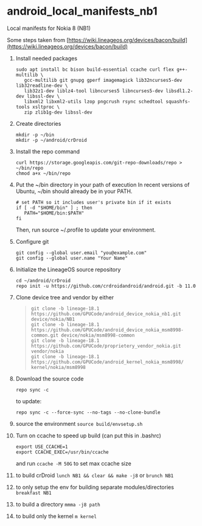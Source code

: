 # android_local_manifests_nb1
Local manifests for Nokia 8 (NB1)

Some steps taken from [https://wiki.lineageos.org/devices/bacon/build](https://wiki.lineageos.org/devices/bacon/build)
1. Install needed packages
   ```shell
   sudo apt install bc bison build-essential ccache curl flex g++-multilib \
      gcc-multilib git gnupg gperf imagemagick lib32ncurses5-dev lib32readline-dev \
      lib32z1-dev liblz4-tool libncurses5 libncurses5-dev libsdl1.2-dev libssl-dev \
      libxml2 libxml2-utils lzop pngcrush rsync schedtool squashfs-tools xsltproc \
      zip zlib1g-dev libssl-dev
   ```
1. Create directories
   ```shell
   mkdir -p ~/bin
   mkdir -p ~/android/crDroid
   ```

1. Install the repo command
   ```shell
   curl https://storage.googleapis.com/git-repo-downloads/repo > ~/bin/repo
   chmod a+x ~/bin/repo
   ```

1. Put the ~/bin directory in your path of execution
   In recent versions of Ubuntu, ~/bin should already be in your PATH.
   ```shell
   # set PATH so it includes user's private bin if it exists
   if [ -d "$HOME/bin" ] ; then
      PATH="$HOME/bin:$PATH"
   fi
   ```
   Then, run source ~/.profile to update your environment.

1. Configure git
   ```shell
   git config --global user.email "you@example.com"
   git config --global user.name "Your Name"
   ```

1. Initialize the LineageOS source repository
   ```shell
   cd ~/android/crDroid
   repo init -u https://github.com/crdroidandroid/android.git -b 11.0
   ```

1. Clone device tree and vendor by either
   > ```shell
   > git clone -b lineage-18.1 https://github.com/GPUCode/android_device_nokia_nb1.git device/nokia/NB1
   > git clone -b lineage-18.1 https://github.com/GPUCode/android_device_nokia_msm8998-common.git device/nokia/msm8998-common
   > git clone -b lineage-18.1 https://github.com/GPUCode/proprietery_vendor_nokia.git vendor/nokia
   > git clone -b lineage-18.1 https://github.com/GPUCode/android_kernel_nokia_msm8998/ kernel/nokia/msm8998
   > ```

1. Download the source code
   ```shell
   repo sync -c
   ```
   to update:
   ```shell
   repo sync -c --force-sync --no-tags --no-clone-bundle
   ```

1. source the environment
   `source build/envsetup.sh`
   
1. Turn on ccache to speed up build (can put this in .bashrc)
   ```shell
   export USE_CCACHE=1
   export CCACHE_EXEC=/usr/bin/ccache
   ```
   and run `ccache -M 50G` to set max ccache size

1. to build crDroid
   `lunch NB1 && clear && make -j8`
   or
   `brunch NB1`

1. to only setup the env for building separate modules/directories
   `breakfast NB1`
   
1. to build a directory
   `mmma -j8 path`

1. to build only the kernel
   `m kernel`
